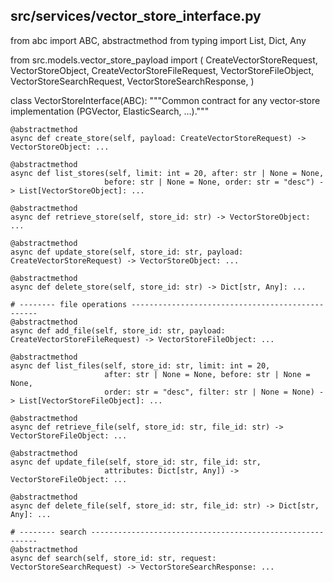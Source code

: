 ## src/services/vector_store_interface.py

from abc import ABC, abstractmethod
from typing import List, Dict, Any

from src.models.vector_store_payload import (
    CreateVectorStoreRequest,
    VectorStoreObject,
    CreateVectorStoreFileRequest,
    VectorStoreFileObject,
    VectorStoreSearchRequest,
    VectorStoreSearchResponse,
)

class VectorStoreInterface(ABC):
    """Common contract for any vector‑store implementation (PGVector, ElasticSearch, …)."""

    @abstractmethod
    async def create_store(self, payload: CreateVectorStoreRequest) -> VectorStoreObject: ...

    @abstractmethod
    async def list_stores(self, limit: int = 20, after: str | None = None,
                         before: str | None = None, order: str = "desc") -> List[VectorStoreObject]: ...

    @abstractmethod
    async def retrieve_store(self, store_id: str) -> VectorStoreObject: ...

    @abstractmethod
    async def update_store(self, store_id: str, payload: CreateVectorStoreRequest) -> VectorStoreObject: ...

    @abstractmethod
    async def delete_store(self, store_id: str) -> Dict[str, Any]: ...

    # -------- file operations -------------------------------------------------
    @abstractmethod
    async def add_file(self, store_id: str, payload: CreateVectorStoreFileRequest) -> VectorStoreFileObject: ...

    @abstractmethod
    async def list_files(self, store_id: str, limit: int = 20,
                         after: str | None = None, before: str | None = None,
                         order: str = "desc", filter: str | None = None) -> List[VectorStoreFileObject]: ...

    @abstractmethod
    async def retrieve_file(self, store_id: str, file_id: str) -> VectorStoreFileObject: ...

    @abstractmethod
    async def update_file(self, store_id: str, file_id: str,
                         attributes: Dict[str, Any]) -> VectorStoreFileObject: ...

    @abstractmethod
    async def delete_file(self, store_id: str, file_id: str) -> Dict[str, Any]: ...

    # -------- search ----------------------------------------------------------
    @abstractmethod
    async def search(self, store_id: str, request: VectorStoreSearchRequest) -> VectorStoreSearchResponse: ...


